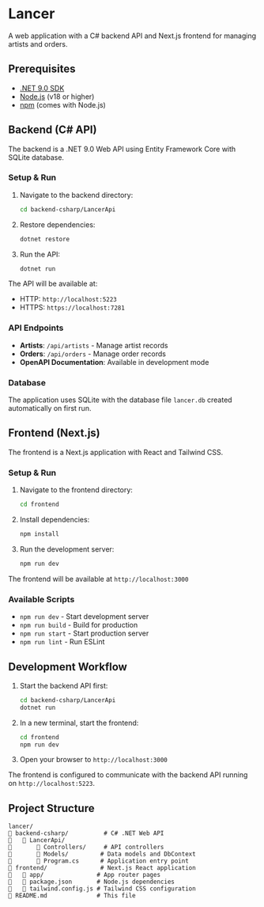 # Lancer

A web application with a C# backend API and Next.js frontend for managing artists and orders.

## Prerequisites

- [.NET 9.0 SDK](https://dotnet.microsoft.com/download/dotnet/9.0)
- [Node.js](https://nodejs.org/) (v18 or higher)
- [npm](https://www.npmjs.com/) (comes with Node.js)

## Backend (C# API)

The backend is a .NET 9.0 Web API using Entity Framework Core with SQLite database.

### Setup & Run

1. Navigate to the backend directory:
   ```bash
   cd backend-csharp/LancerApi
   ```

2. Restore dependencies:
   ```bash
   dotnet restore
   ```

3. Run the API:
   ```bash
   dotnet run
   ```

The API will be available at:
- HTTP: `http://localhost:5223`
- HTTPS: `https://localhost:7281`

### API Endpoints

- **Artists**: `/api/artists` - Manage artist records
- **Orders**: `/api/orders` - Manage order records
- **OpenAPI Documentation**: Available in development mode

### Database

The application uses SQLite with the database file `lancer.db` created automatically on first run.

## Frontend (Next.js)

The frontend is a Next.js application with React and Tailwind CSS.

### Setup & Run

1. Navigate to the frontend directory:
   ```bash
   cd frontend
   ```

2. Install dependencies:
   ```bash
   npm install
   ```

3. Run the development server:
   ```bash
   npm run dev
   ```

The frontend will be available at `http://localhost:3000`

### Available Scripts

- `npm run dev` - Start development server
- `npm run build` - Build for production
- `npm run start` - Start production server
- `npm run lint` - Run ESLint

## Development Workflow

1. Start the backend API first:
   ```bash
   cd backend-csharp/LancerApi
   dotnet run
   ```

2. In a new terminal, start the frontend:
   ```bash
   cd frontend
   npm run dev
   ```

3. Open your browser to `http://localhost:3000`

The frontend is configured to communicate with the backend API running on `http://localhost:5223`.

## Project Structure

```
lancer/
   backend-csharp/          # C# .NET Web API
      LancerApi/
          Controllers/     # API controllers
          Models/         # Data models and DbContext
          Program.cs      # Application entry point
   frontend/               # Next.js React application
      app/               # App router pages
      package.json       # Node.js dependencies
      tailwind.config.js # Tailwind CSS configuration
   README.md              # This file
```